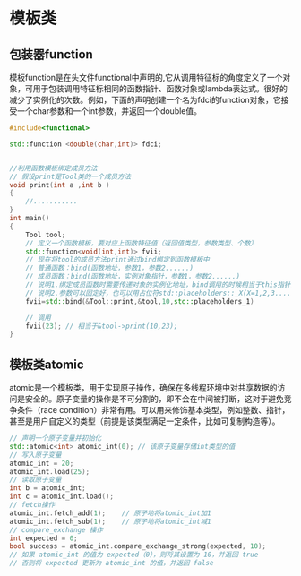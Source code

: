 # 模板类
## 包装器function
模板function是在头文件functional中声明的,它从调用特征标的角度定义了一个对象，可用于包装调用特征标相同的函数指针、函数对象或lambda表达式。很好的减少了实例化的次数。例如，下面的声明创建一个名为fdci的function对象，它接受一个char参数和一个int参数，并返回一个double值。
```cpp
#include<functional>

std::function <double(char,int)> fdci;


//利用函数模板绑定成员方法
// 假设print是Tool类的一个成员方法
void print(int a ,int b )
{
    //...........
}
int main()
{
    Tool tool;
    // 定义一个函数模板，要对应上函数特征值（返回值类型，参数类型、个数）
    std::function<void(int,int)> fvii;
    // 现在将tool的成员方法print通过bind绑定到函数模板中
    // 普通函数：bind(函数地址，参数1，参数2......)
    // 成员函数：bind(函数地址，实例对象指针，参数1，参数2......)
    // 说明1.绑定成员函数时需要传递对象的实例化地址，bind调用的时候相当于this指针调用
    // 说明2.参数可以固定好，也可以用占位符std::placeholders::_X(X=1,2,3.....)代替，在后面调用时传递参数
    fvii=std::bind(&Tool::print,&tool,10,std::placeholders_1)

    // 调用
    fvii(23); // 相当于&tool->print(10,23);
}
```
## 模板类atomic
atomic是一个模板类，用于实现原子操作，确保在多线程环境中对共享数据的访问是安全的。原子变量的操作是不可分割的，即不会在中间被打断，这对于避免竞争条件（race condition）非常有用。可以用来修饰基本类型，例如整数、指针，甚至是用户自定义的类型（前提是该类型满足一定条件，比如可复制构造等）。
```cpp
// 声明一个原子变量并初始化
std::atomic<int> atomic_int(0); // 该原子变量存储int类型的值
// 写入原子变量
atomic_int = 20;
atomic_int.load(25);
// 读取原子变量
int b = atomic_int;
int c = atomic_int.load();
// fetch操作
atomic_int.fetch_add(1);    // 原子地将atomic_int加1
atomic_int.fetch_sub(1);    // 原子地将atomic_int减1
// compare_exchange 操作
int expected = 0;
bool success = atomic_int.compare_exchange_strong(expected, 10);
// 如果 atomic_int 的值为 expected（0），则将其设置为 10，并返回 true
// 否则将 expected 更新为 atomic_int 的值，并返回 false

```